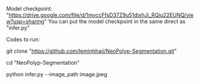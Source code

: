 Model checkpoint: "https://drive.google.com/file/d/1mvccFfsD37Z9u51dixhJj_RQiu22EUNQ/view?usp=sharing"
You can put the model checkpoint in the same direct as "infer.py"

Codes to run:

git clone "https://github.com/leminhhaii/NeoPolyp-Segmentation.git"

cd "NeoPolyp-Segmentation"

python infer.py --image_path image.jpeg
